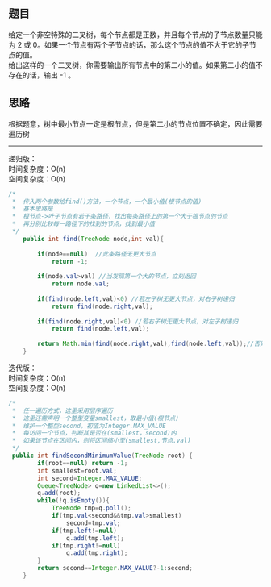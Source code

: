 ## 题目
给定一个非空特殊的二叉树，每个节点都是正数，并且每个节点的子节点数量只能为 2 或 0。如果一个节点有两个子节点的话，那么这个节点的值不大于它的子节点的值。  
给出这样的一个二叉树，你需要输出所有节点中的第二小的值。如果第二小的值不存在的话，输出 -1 。
## 思路
根据题意，树中最小节点一定是根节点，但是第二小的节点位置不确定，因此需要遍历树 
***
递归版：  
时间复杂度：O(n)  
空间复杂度：O(n)
```java
/* 
 *  传入两个参数给find()方法，一个节点，一个最小值(根节点的值)
 *  基本思路是
 *  根节点->叶子节点有若干条路径，找出每条路径上的第一个大于根节点的节点
 *  再分别比较每一路径下的找到的节点，找到最小值
 */
    public int find(TreeNode node,int val){
       
        if(node==null)  //此条路径无更大节点
            return -1;
        
        if(node.val>val) //当发现第一个大的节点，立刻返回
            return node.val;
        
        if(find(node.left,val)<0) //若左子树无更大节点，对右子树递归
            return find(node.right,val);
        
        if(find(node.right,val)<0) //若右子树无更大节点，对左子树递归
            return find(node.left,val);
            
        return Math.min(find(node.right,val),find(node.left,val));//否则，返回左右子树中的最小节点
    }
```
迭代版：  
时间复杂度：O(n)  
空间复杂度：O(n)
```java
/*
 *  任一遍历方式，这里采用层序遍历
 *  这里还需声明一个整型变量smallest，取最小值(根节点)
 *  维护一个整型second，初值为Integer.MAX_VALUE
 *  每访问一个节点，判断其是否在(smallest，second)内
 *  如果该节点在区间内，则将区间缩小至(smallest,节点.val)
 */
 public int findSecondMinimumValue(TreeNode root) {
        if(root==null) return -1;
        int smallest=root.val;
        int second=Integer.MAX_VALUE;
        Queue<TreeNode> q=new LinkedList<>();
        q.add(root);
        while(!q.isEmpty()){
            TreeNode tmp=q.poll();
            if(tmp.val<second&&tmp.val>smallest)
                second=tmp.val;
            if(tmp.left!=null)
                q.add(tmp.left);
            if(tmp.right!=null)
                q.add(tmp.right);
        }
        return second==Integer.MAX_VALUE?-1:second;
    }
```
